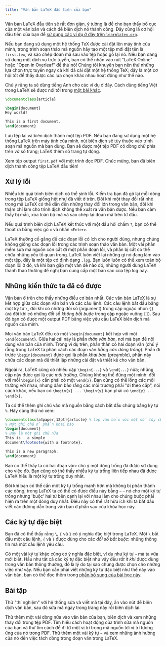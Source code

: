 ```yaml
---
title: "Văn bản LaTeX đầu tiên của bạn"
---
```


Văn bản LaTeX đầu tiên sẽ rất đơn giản, ý tưởng là để cho bạn thấy bố cục của
một văn bản và cách để biên dịch nó thành công. Đây cũng là cơ hội đầu tiên của
bạn để [sử dụng các ví dụ ở đây trên `learnlatex.org`](help).

Nếu bạn đang sử dụng một hệ thống TeX được cài đặt lên máy tính của mình, trong
trình soạn thảo mã nguồn hãy tạo một tệp mới đặt tên là `first.tex`, và sao chép
đoạn mã sau vào tệp hoặc gõ lại nó. Nếu bạn đang sử dụng một dịch vụ trực tuyến,
bạn có thể nhấn vào nút "LaTeX.Online" hoặc "Open in Overleaf" để thử nó! Chúng
tôi khuyên bạn nên thử những lựa chọn trực tuyến ngay cả khi đã cài đặt một hệ
thống TeX; đây là một cơ hội tốt để thấy được các lựa chọn khác nhau hoạt động
như thế nào.

Chú ý rằng ta sẽ dùng tiếng Anh cho các ví dụ ở đây. Cách dùng tiếng Việt trong
LaTeX sẽ được nói tới trong [một bài khác](language-01).
```latex
\documentclass{article}

\begin{document}
Hey world!

This is a first document.
\end{document}
```
Lưu tệp lại và biên dịch thành một tệp PDF. Nếu bạn đang sử dụng một hệ thống
LaTeX trên máy tính của mình, nút biên dịch sẽ tùy thuộc vào trình soạn mã nguồn
mà bạn dùng. Bạn sẽ được một tệp PDF có dòng chữ phía trên _và_ số trang; LaTeX
thêm số trang tự động.

Xem tệp output `first.pdf` với một trình đọc PDF. Chúc mừng, bạn đã biên dịch
thành công tệp LaTeX đầu tiên!

## Xử lý lỗi

Nhiều khi quá trình biên dịch có thể sinh lỗi. Kiểm tra bạn đã gõ lại mỗi dòng
trong tệp LaTeX giống hệt như đã viết ở trên. Đôi khi một thay đổi rất nhỏ trong
mã LaTeX có thể dẫn đến những thay đổi lớn trong văn bản, đôi khi thậm chí làm
cho trình dịch không thể xuất ra văn bản được. Nếu bạn cảm thấy bị mắc, xóa toàn
bộ mã và sao chép lại đoạn mã trên từ đầu.

Nếu quá trình biên dịch LaTeX kết thúc với một dấu hỏi chấm `?`, bạn có thể
thoát ra bằng việc gõ `x` và nhấn `<Enter>`.

LaTeX thường cố gắng để các đoạn lỗi có ích cho người dùng, nhưng chúng không
giống các đoạn lỗi trong các trình soạn thảo văn bản. Một vài phần mềm sửa mã
nguồn còn cắt đi một phần đoạn lỗi, và phần bị cắt có thể chứa những yếu tố
quan trọng. LaTeX luôn viết lại những gì nó đang làm vào một tệp, đây là một tệp
có định dạng `.log`. Bạn luôn luôn có thể xem toàn bộ đoạn lỗi ở đó, và khi bạn
gặp một vấn đề nào đó, những người dùng LaTeX thành thạo thường đề nghị bạn cung
cấp một bản sao của tệp log này.

## Những kiến thức ta đã có được

Văn bản ở trên cho thấy những điều cơ bản nhất. Các văn bản LaTeX là sự kết hợp
giữa các đoạn văn bản và các câu lệnh. Các câu lệnh bắt đầu bằng một ký tự `\`,
đôi khi có những đối số (argument) trong cặp ngoặc nhọn `{}` (và đôi khi có
những đối số _không bắt buộc_ trong cặp ngoặc vuông `[]`). Sau đó bạn có được
một output PDF bằng việc yêu cầu LaTeX biên dịch mã nguồn của mình.

Mọi văn bản LaTeX đều có một `\begin{document}` kết hợp với một
`\end{document}`. Giữa hai cái này là phần *thân văn bản*, nơi mà bạn để nội
dung văn bản của mình. Trong ví dụ trên, phần thân có hai đoạn văn (chú ý rằng
trong LaTeX ta phân cách các đoạn văn _bằng các dòng trống_). Phần đi trước
`\begin{document}` được gọi là phần *khai báo* (preamble), phần này chứa các
đoạn mã để thiết lập những cài đặt và thiết kế cho văn bản.

Ngoài ra, LaTeX cũng có nhiều cặp `\begin{...}` và `\end{...}` nữa; những cặp
này được gọi là các *môi trường*. Chúng không thể đứng một mình: đối với mỗi
`\begin{x}` cần phải có một `\end{x}`. Bạn cũng có thể lồng các môi trường với
nhau, nhưng đảm bảo rằng các môi trường phải "đi theo cặp", nói cách khác, nếu
bạn có `\begin{x} ... \begin{y}` bạn phải có `\end{y} ... \end{x}`.

Ta có thể thêm ghi chú vào mã nguồn bằng cách bắt đầu chúng bằng ký tự `%`. Hãy
cùng thử nó xem:
```latex
\documentclass[a4paper,12pt]{article} % Lớp văn bản với một số tùy chọn
% Một ghi chú ở phần khai báo
\begin{document}
% Đây là một ghi chú nữa
This is   a simple
document\footnote{with a footnote}.

This is a new paragraph.
\end{document}
```
Bạn có thể thấy ta có hai đoạn văn: chú ý một dòng trống đã được sử dụng cho
việc đó. Bạn cũng có thể thấy nhiều ký tự trống liên tiếp nhau đã được LaTeX
hiểu là một ký tự trống duy nhất.

Đôi khi bạn có thể cần một ký tự trống mạnh hơn mà không bị phân thành các dòng;
trong LaTeX ta có thể có được điều này bằng `~` &ndash; nó cho một ký tự trống
nhưng 'buộc' hai từ bên cạnh lại với nhau làm cho chúng buộc phải hiện ra trên
một dòng duy nhất. Điều này có thể rất hữu ích khi ta bắt đầu viết các đường dẫn
trong văn bản ở phần sau của khóa học này.

## Các ký tự đặc biệt

Bạn đã có thể thấy rằng `\`, `{` và `}` có ý nghĩa đặc biệt trong LaTeX. Một `\`
bắt đầu một câu lệnh, `{` và `}` được dùng cho các _đối số bắt buộc_: những
thông tin mà một câu lệnh yêu cầu.

Có một vài ký tự khác cũng có ý nghĩa đặc biệt, ví dụ như ký tự `~` mà ta vừa
mới biết. Hầu như tất cả các ký tự đặc biệt như vậy đều _rất ít khi_ được dùng
trong văn bản thông thường, đó là lý do tại sao chúng được chọn cho những việc
như vậy. Nếu bạn cần phải viết những ký tự đặc biệt như thế này vào văn bản, bạn
có thể đọc thêm trong [phần bổ sung của bài học này](more-03).

## Bài tập

Thử "thí nghiệm" với hệ thống sửa và viết mã tại đây, ấn vào nút để biên dịch
văn bản, sau đó sửa mã ngay trong trang này rồi biên dịch lại.

Thử thêm một vài dòng nữa vào văn bản của bạn, biên dịch và xem những thay đổi
trong tệp PDF. Tìm hiểu cách hoạt động của trình sửa mã nguồn của bạn và thử tìm
cách để đi từ một vị trí trong mã nguồn tới vị trí tương ứng của nó trong PDF.
Thử thêm một vài ký tự `~` và xem những ảnh hưởng của nó đến việc tách dòng
trong đoạn văn trong LaTeX.
